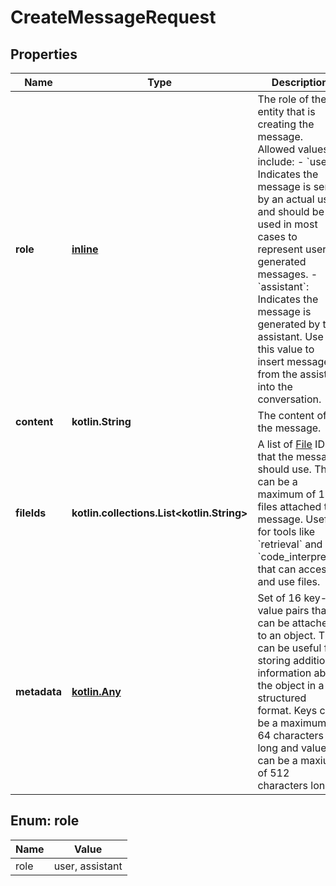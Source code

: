 
# CreateMessageRequest

## Properties
Name | Type | Description | Notes
------------ | ------------- | ------------- | -------------
**role** | [**inline**](#Role) | The role of the entity that is creating the message. Allowed values include: - &#x60;user&#x60;: Indicates the message is sent by an actual user and should be used in most cases to represent user-generated messages. - &#x60;assistant&#x60;: Indicates the message is generated by the assistant. Use this value to insert messages from the assistant into the conversation.  | 
**content** | **kotlin.String** | The content of the message. | 
**fileIds** | **kotlin.collections.List&lt;kotlin.String&gt;** | A list of [File](/docs/api-reference/files) IDs that the message should use. There can be a maximum of 10 files attached to a message. Useful for tools like &#x60;retrieval&#x60; and &#x60;code_interpreter&#x60; that can access and use files. |  [optional]
**metadata** | [**kotlin.Any**](.md) | Set of 16 key-value pairs that can be attached to an object. This can be useful for storing additional information about the object in a structured format. Keys can be a maximum of 64 characters long and values can be a maxium of 512 characters long.  |  [optional]


<a id="Role"></a>
## Enum: role
Name | Value
---- | -----
role | user, assistant



